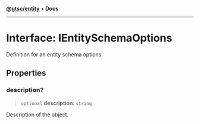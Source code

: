 [**@gtsc/entity**](../overview.md) • **Docs**

***

# Interface: IEntitySchemaOptions

Definition for an entity schema options.

## Properties

### description?

> `optional` **description**: `string`

Description of the object.
